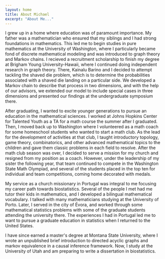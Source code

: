 ```yaml
---
layout: home
title: About Michael
excerpt: "About Me..."
---
```


I grew up in a home where education was of paramount importance. My father was a mathematician  who ensured that my siblings and I  had strong foundations in mathematics. This led me to begin studies in pure mathematics at the University of Washington, where I particularly became fond of discrete mathematical modeling and was introduced to graph theory and Markov chains. I recieved a recruitment scholarship to finish my degree at Brigham Young University-Hawaii,  where I continued doing independent research in graph theory. There, Kainalu Barino and I decided to attempt tackling the shaved die problem, which is to determine the probabilities associated with a shaved die landing on a particular side. We developed a Markov chain to describe that process in two dimensions, and with the help of our advisors, we extended our model to include special cases in three dimensions and presented our findings at the undergraduate symposium there.

After graduating, I wanted to excite younger generations to pursue an education in the mathematical sciences.  I worked at Johns Hopkins Center for Talented Youth as a TA for a math course the summer after I graduated. Then, I moved back up to Washington where I volunteered as a math coach for some homeschool students who wanted to start a math club. As the lead for the development of activities at that club, I taught introductory topology, game theory, combinatorics, and other advanced mathematical topics to the children and gave them classic problems in each field to resolve. After the math club season was over, I decided to serve a mission for my church and resigned from my position as a coach. However, under the leadership of my sister the following year, that team continued to compete in the Washington State Math Olympiad, and several of the students placed in the top ten for individual and team competitions, coming home decorated with medals.

My service as a church missionary in Portugal was integral to me focusing my career path towards biostatistics. Several of the people I met had me tutor their kids in mathematics, and I developed a bilingual mathematical vocabulary. I talked with many mathematicians studying at the University of Porto. Later, I served in the city of Évora, and worked through some mathematical statistics problems with some of the graduate students attending the university there. The experiences I had in Portugal led me to want to pursue a graduate education in statistics when I returned to the United States.

I have since earned a master's degree at Montana State University, where I wrote an unpublished brief introduction to directed acyclic graphs and markov equivalence in a causal inference framework. Now, I study at the University of Utah and am preparing to write a dissertation in biostatistics.
